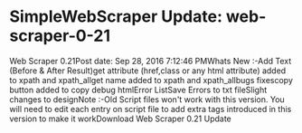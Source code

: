 # SimpleWebScraper Update: web-scraper-0-21

Web Scraper 0.21Post date: Sep 28, 2016 7:12:46 PMWhats New :-Add Text (Before & After Result)get attribute (href,class or any html attribute) added to xpath and xpath_allget name added to xpath and xpath_allbugs fixescopy button added to copy debug htmlError ListSave Errors to txt fileSlight changes to designNote :-Old Script files won't work with this version. You will need to edit each entry on script file to add extra tags introduced in this version to make it workDownload Web Scraper 0.21 Update
